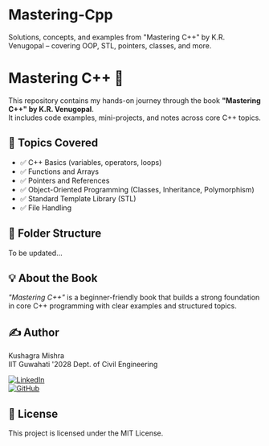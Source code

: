 # Mastering-Cpp
Solutions, concepts, and examples from "Mastering C++" by K.R. Venugopal – covering OOP, STL, pointers, classes, and more.

# Mastering C++ 🚀

This repository contains my hands-on journey through the book **"Mastering C++" by K.R. Venugopal**.  
It includes code examples, mini-projects, and notes across core C++ topics.

## 📌 Topics Covered

- ✅ C++ Basics (variables, operators, loops)
- ✅ Functions and Arrays
- ✅ Pointers and References
- ✅ Object-Oriented Programming (Classes, Inheritance, Polymorphism)
- ✅ Standard Template Library (STL)
- ✅ File Handling

## 📁 Folder Structure

To be updated...

## 💡 About the Book

_"Mastering C++"_ is a beginner-friendly book that builds a strong foundation in core C++ programming with clear examples and structured topics.

## ✍️ Author

Kushagra Mishra  
IIT Guwahati '2028
Dept. of Civil Engineering

[![LinkedIn](https://img.shields.io/badge/LinkedIn-blue?logo=linkedin)](https://www.linkedin.com/in/kushagra-mishra-863896341)  
[![GitHub](https://img.shields.io/badge/GitHub-black?logo=github)](https://github.com/KushagraMishra6)

## 📜 License

This project is licensed under the MIT License.
